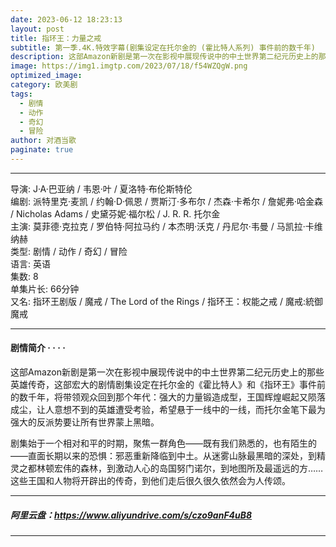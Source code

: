 ```yaml
---
date: 2023-06-12 18:23:13
layout: post
title: 指环王：力量之戒
subtitle: 第一季.4K.特效字幕(剧集设定在托尔金的 (霍比特人系列) 事件前的数千年)
description: 这部Amazon新剧是第一次在影视中展现传说中的中土世界第二纪元历史上的那些英雄传奇，这部宏大的剧情剧集设定在托尔金的《霍比特人》和《指环王》事件前的数千年，将带领观众回到那个年代
image: https://img1.imgtp.com/2023/07/18/f54WZQgW.png
optimized_image: 
category: 欧美剧
tags:
  - 剧情
  - 动作
  - 奇幻
  - 冒险
author: 对酒当歌
paginate: true
---
```

---

导演: J·A·巴亚纳 / 韦恩·叶 / 夏洛特·布伦斯特伦  
编剧: 派特里克·麦凯 / 约翰·D·佩恩 / 贾斯汀·多布尔 / 杰森·卡希尔 / 詹妮弗·哈金森 / Nicholas Adams / 史黛芬妮·福尔松 / J. R. R. 托尔金  
主演: 莫菲德·克拉克 / 罗伯特·阿拉马约 / 本杰明·沃克 / 丹尼尔·韦曼 / 马凯拉·卡维纳赫  
类型: 剧情 / 动作 / 奇幻 / 冒险  
语言: 英语  
集数: 8  
单集片长: 66分钟  
又名: 指环王剧版 / 魔戒 / The Lord of the Rings / 指环王：权能之戒 / 魔戒:統御魔戒  

---

#### 剧情简介 · · · ·

这部Amazon新剧是第一次在影视中展现传说中的中土世界第二纪元历史上的那些英雄传奇，这部宏大的剧情剧集设定在托尔金的《霍比特人》和《指环王》事件前的数千年，将带领观众回到那个年代：强大的力量锻造成型，王国辉煌崛起又陨落成尘，让人意想不到的英雄遭受考验，希望悬于一线中的一线，而托尔金笔下最为强大的反派势要让所有世界蒙上黑暗。

剧集始于一个相对和平的时期，聚焦一群角色——既有我们熟悉的，也有陌生的——直面长期以来的恐惧：邪恶重新降临到中土。从迷雾山脉最黑暗的深处，到精灵之都林顿宏伟的森林，到激动人心的岛国努门诺尔，到地图所及最遥远的方……这些王国和人物将开辟出的传奇，到他们走后很久很久依然会为人传颂。

---

##### 阿里云盘：<https://www.aliyundrive.com/s/czo9anF4uB8>

---
